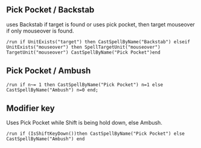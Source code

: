 ## Pick Pocket / Backstab
uses Backstab if target is found or uses pick pocket, then target mouseover if only mouseover is found. 
```
/run if UnitExists("target") then CastSpellByName("Backstab") elseif UnitExists("mouseover") then SpellTargetUnit("mouseover") TargetUnit("mouseover") CastSpellByName("Pick Pocket")end
```


## Pick Pocket / Ambush 
```
/run if n~= 1 then CastSpellByName("Pick Pocket") n=1 else CastSpellByName("Ambush") n=0 end;
```


## Modifier key
Uses Pick Pocket while Shift is being hold down, else Ambush.
```
/run if (IsShiftKeyDown())then CastSpellByName("Pick Pocket") else CastSpellByName("Ambush") end
```